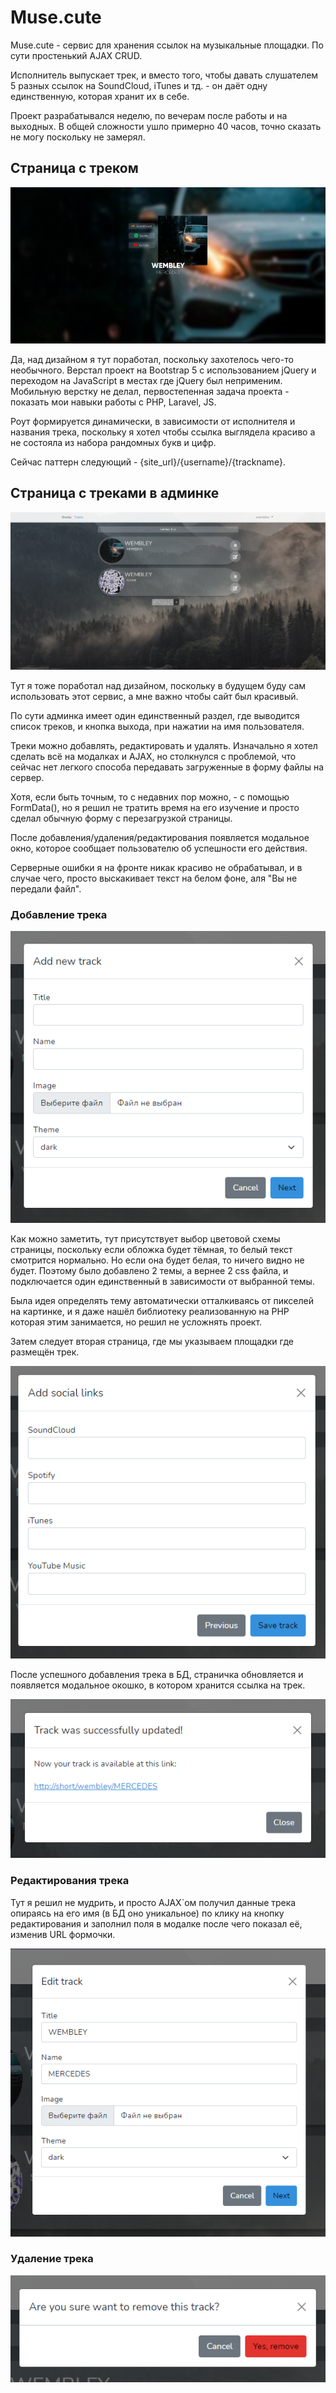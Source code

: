 # Muse.cute

Muse.cute - сервис для хранения ссылок на музыкальные площадки. По сути простенький AJAX CRUD.

Исполнитель выпускает трек, и вместо того, чтобы давать слушателем 5 разных ссылок на SoundCloud, iTunes и тд. - он даёт одну единственную, которая хранит их в себе.

Проект разрабатывался неделю, по вечерам после работы и на выходных. В общей сложности ушло примерно 40 часов, точно сказать не могу поскольку не замерял. 

## Страница с треком
![Скриншот страницы с треком](public/images/doc_images/Screenshot_1.png)

Да, над дизайном я тут поработал, поскольку захотелось чего-то необычного. Верстал проект на Bootstrap 5 с использованием jQuery и переходом на JavaScript в местах где jQuery был неприменим. Мобильную верстку не делал, первостепенная задача проекта - показать мои навыки работы с PHP, Laravel, JS.

Роут формируется динамически, в зависимости от исполнителя и названия трека, поскольку я хотел чтобы ссылка выглядела красиво а не состояла из набора рандомных букв и цифр. 

Сейчас паттерн следующий - {site_url}/{username}/{trackname}.

## Страница с треками в админке
![Скриншот админки](public/images/doc_images/Screenshot_2.png)

Тут я тоже поработал над дизайном, поскольку в будущем буду сам использовать этот сервис, а мне важно чтобы сайт был красивый.

По сути админка имеет один единственный раздел, где выводится список треков, и кнопка выхода, при нажатии на имя пользователя.

Треки можно добавлять, редактировать и удалять. Изначально я хотел сделать всё на модалках и AJAX, но столкнулся с проблемой, что сейчас нет легкого способа передавать загруженные в форму файлы на сервер. 

Хотя, если быть точным, то с недавних пор можно, - с помощью FormData(), но я решил не тратить время на его изучение и просто сделал обычную форму с перезагрузкой страницы.

После добавления/удаления/редактирования появляется модальное окно, которое сообщает пользователю об успешности его действия.

Серверные ошибки я на фронте никак красиво не обрабатывал, и в случае чего, просто выскакивает текст на белом фоне, аля "Вы не передали файл".

### Добавление трека
![Добавление трека 1](public/images/doc_images/Screenshot_8.png)

Как можно заметить, тут присутствует выбор цветовой схемы страницы, поскольку если обложка будет тёмная, то белый текст смотрится нормально. Но если она будет белая, то ничего видно не будет. Поэтому было добавлено 2 темы, а вернее 2 css файла, и подключается один единственный в зависимости от выбранной темы.

Была идея определять тему автоматически отталкиваясь от пикселей на картинке, и я даже нашёл библиотеку реализованную на PHP которая этим занимается, но решил не усложнять проект.

Затем следует вторая страница, где мы указываем площадки где размещён трек.

![Добавление трека 2](public/images/doc_images/Screenshot_9.png)

После успешного добавления трека в БД, страничка обновляется и появляется модальное окошко, в котором хранится ссылка на трек.

![Трек добавлен](public/images/doc_images/Screenshot_5.png)

### Редактирования трека

Тут я решил не мудрить, и просто AJAX`ом получил данные трека опираясь на его имя (в БД оно уникальное) по клику на кнопку редактирования и заполнил поля в модалке после чего показал её, изменив URL формочки.

![Редактирование](public/images/doc_images/Screenshot_3.png)

### Удаление трека

![Удаление](public/images/doc_images/Screenshot_6.png)
